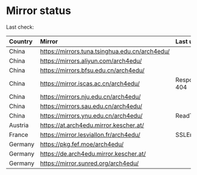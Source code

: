 <script src="./time.js"></script>
# Mirror status
Last check: <script type="text/javascript">localize(1685766017.7232444);</script>

|Country|Mirror|Last update|
|:------|:-----|:----------|
|China|https://mirrors.tuna.tsinghua.edu.cn/arch4edu/|<script type="text/javascript">localize(1685730646);</script>|
|China|https://mirrors.aliyun.com/arch4edu/|<script type="text/javascript">localize(1685644418);</script>|
|China|https://mirrors.bfsu.edu.cn/arch4edu/|<script type="text/javascript">localize(1685730646);</script>|
|China|https://mirror.iscas.ac.cn/arch4edu/|Response 404|
|China|https://mirrors.nju.edu.cn/arch4edu/|<script type="text/javascript">localize(1685730646);</script>|
|China|https://mirrors.sau.edu.cn/arch4edu/|<script type="text/javascript">localize(1673850842);</script>|
|China|https://mirrors.ynu.edu.cn/arch4edu/|ReadTimeout|
|Austria|https://at.arch4edu.mirror.kescher.at/|<script type="text/javascript">localize(1685730646);</script>|
|France|https://mirror.lesviallon.fr/arch4edu/|SSLError|
|Germany|https://pkg.fef.moe/arch4edu/|<script type="text/javascript">localize(1685730646);</script>|
|Germany|https://de.arch4edu.mirror.kescher.at/|<script type="text/javascript">localize(1685730646);</script>|
|Germany|https://mirror.sunred.org/arch4edu/|<script type="text/javascript">localize(1685730646);</script>|

<script src="./tablefilter/tablefilter.js"></script>
<script src="./table.js"></script>
